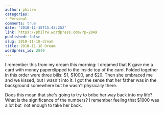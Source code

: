 ```yaml
---
author: philrw
categories:
- Personal
comments: true
date: "2010-11-18T15:43:25Z"
link: https://philrw.wordpress.com/?p=2849
published: false
slug: 2010-11-18-dream
title: 2010-11-18 Dream
wordpress_id: 2849
---
```


I remember this from my dream this morning: I dreamed that K gave me a card with money paperclipped to the inside top of the card. Folded together in this order were three bills: $1, $1000, and $20. Then she embraced me and we kissed, but I wasn't into it. I got the sense that her father was in the background somewhere but he wasn't physically there.

Does this mean that she's going to try to bribe her way back into my life? What is the significance of the numbers? I remember feeling that $1000 was a lot but  not enough to take her back.
